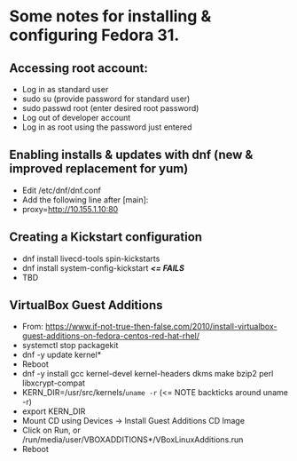 

# Some notes for installing & configuring Fedora 31.

## Accessing root account:
* Log in as standard user
* sudo su (provide password for standard user)
* sudo passwd root   (enter desired root password)
* Log out of developer account
* Log in as root using the password just entered

## Enabling installs & updates with dnf (new & improved replacement for yum)
* Edit /etc/dnf/dnf.conf
* Add the following line after [main]:
* proxy=http://10.155.1.10:80

## Creating a Kickstart configuration
* dnf install livecd-tools spin-kickstarts 
* dnf install system-config-kickstart   **_<= FAILS_**
* TBD

## VirtualBox Guest Additions
* From: https://www.if-not-true-then-false.com/2010/install-virtualbox-guest-additions-on-fedora-centos-red-hat-rhel/
* systemctl stop packagekit
* dnf -y update kernel*
* Reboot
* dnf -y install gcc kernel-devel kernel-headers dkms make bzip2 perl libxcrypt-compat
* KERN_DIR=/usr/src/kernels/`uname -r`   (<= NOTE backticks around uname -r)
* export KERN_DIR
* Mount CD using Devices -> Install Guest Additions CD Image
* Click on Run, or   /run/media/user/VBOXADDITIONS*/VBoxLinuxAdditions.run
* Reboot

